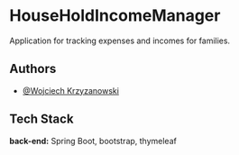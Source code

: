 # HouseHoldIncomeManager

 Application for tracking expenses and incomes for families.


## Authors

- [@Wojciech Krzyzanowski](https://www.github.com/WojciechKrzyzanowski4)


## Tech Stack

**back-end:** Spring Boot, bootstrap, thymeleaf
